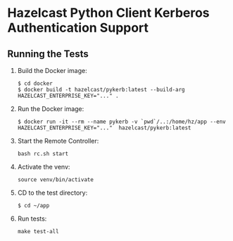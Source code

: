 # Hazelcast Python Client Kerberos Authentication Support

## Running the Tests

1. Build the Docker image:
    ```
   $ cd docker
   $ docker build -t hazelcast/pykerb:latest --build-arg HAZELCAST_ENTERPRISE_KEY="..." .
    ```
2. Run the Docker image:
    ```
    $ docker run -it --rm --name pykerb -v `pwd`/..:/home/hz/app --env HAZELCAST_ENTERPRISE_KEY="..."  hazelcast/pykerb:latest
    ```
3. Start the Remote Controller:
    ```
   bash rc.sh start
    ```
4. Activate the venv:
    ```
   source venv/bin/activate
    ```
5. CD to the test directory:
    ```
    $ cd ~/app
    ```
6. Run tests:
    ```
   make test-all
    ```
